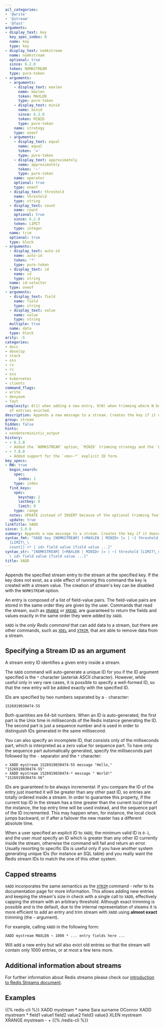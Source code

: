 ```yaml
---
acl_categories:
- '@write'
- '@stream'
- '@fast'
arguments:
- display_text: key
  key_spec_index: 0
  name: key
  type: key
- display_text: nomkstream
  name: nomkstream
  optional: true
  since: 6.2.0
  token: NOMKSTREAM
  type: pure-token
- arguments:
  - arguments:
    - display_text: maxlen
      name: maxlen
      token: MAXLEN
      type: pure-token
    - display_text: minid
      name: minid
      since: 6.2.0
      token: MINID
      type: pure-token
    name: strategy
    type: oneof
  - arguments:
    - display_text: equal
      name: equal
      token: '='
      type: pure-token
    - display_text: approximately
      name: approximately
      token: '~'
      type: pure-token
    name: operator
    optional: true
    type: oneof
  - display_text: threshold
    name: threshold
    type: string
  - display_text: count
    name: count
    optional: true
    since: 6.2.0
    token: LIMIT
    type: integer
  name: trim
  optional: true
  type: block
- arguments:
  - display_text: auto-id
    name: auto-id
    token: '*'
    type: pure-token
  - display_text: id
    name: id
    type: string
  name: id-selector
  type: oneof
- arguments:
  - display_text: field
    name: field
    type: string
  - display_text: value
    name: value
    type: string
  multiple: true
  name: data
  type: block
arity: -5
categories:
- docs
- develop
- stack
- oss
- rs
- rc
- oss
- kubernetes
- clients
command_flags:
- write
- denyoom
- fast
complexity: O(1) when adding a new entry, O(N) when trimming where N being the number
  of entries evicted.
description: Appends a new message to a stream. Creates the key if it doesn't exist.
group: stream
hidden: false
hints:
- nondeterministic_output
history:
- - 6.2.0
  - Added the `NOMKSTREAM` option, `MINID` trimming strategy and the `LIMIT` option.
- - 7.0.0
  - Added support for the `<ms>-*` explicit ID form.
key_specs:
- RW: true
  begin_search:
    spec:
      index: 1
    type: index
  find_keys:
    spec:
      keystep: 1
      lastkey: 0
      limit: 0
    type: range
  notes: UPDATE instead of INSERT because of the optional trimming feature
  update: true
linkTitle: XADD
since: 5.0.0
summary: Appends a new message to a stream. Creates the key if it doesn't exist.
syntax_fmt: "XADD key [NOMKSTREAM] [<MAXLEN | MINID> [= | ~] threshold
  [LIMIT\_\
  count]] <* | id> field value [field value ...]"
syntax_str: "[NOMKSTREAM] [<MAXLEN | MINID> [= | ~] threshold [LIMIT\_count]] <* |\
  \ id> field value [field value ...]"
title: XADD
---
```

Appends the specified stream entry to the stream at the specified key.
If the key does not exist, as a side effect of running this command the
key is created with a stream value. The creation of stream's key can be
disabled with the `NOMKSTREAM` option.

An entry is composed of a list of field-value pairs.
The field-value pairs are stored in the same order they are given by the user.
Commands that read the stream, such as [`XRANGE`](/commands/xrange) or [`XREAD`](/commands/xread), are guaranteed to return the fields and values exactly in the same order they were added by `XADD`.

`XADD` is the *only Redis command* that can add data to a stream, but 
there are other commands, such as [`XDEL`](/commands/xdel) and [`XTRIM`](/commands/xtrim), that are able to
remove data from a stream.

## Specifying a Stream ID as an argument

A stream entry ID identifies a given entry inside a stream.

The `XADD` command will auto-generate a unique ID for you if the ID argument
specified is the `*` character (asterisk ASCII character). However, while
useful only in very rare cases, it is possible to specify a well-formed ID, so
that the new entry will be added exactly with the specified ID.

IDs are specified by two numbers separated by a `-` character:

    1526919030474-55

Both quantities are 64-bit numbers. When an ID is auto-generated, the
first part is the Unix time in milliseconds of the Redis instance generating
the ID. The second part is just a sequence number and is used in order to
distinguish IDs generated in the same millisecond.

You can also specify an incomplete ID, that consists only of the milliseconds part, which is interpreted as a zero value for sequence part.
To have only the sequence part automatically generated, specify the milliseconds part followed by the `-` separator and the `*` character:

```
> XADD mystream 1526919030474-55 message "Hello,"
"1526919030474-55"
> XADD mystream 1526919030474-* message " World!"
"1526919030474-56"
```

IDs are guaranteed to be always incremental: If you compare the ID of the
entry just inserted it will be greater than any other past ID, so entries
are totally ordered inside a stream. In order to guarantee this property,
if the current top ID in the stream has a time greater than the current
local time of the instance, the top entry time will be used instead, and
the sequence part of the ID incremented. This may happen when, for instance,
the local clock jumps backward, or if after a failover the new master has
a different absolute time.

When a user specified an explicit ID to `XADD`, the minimum valid ID is
`0-1`, and the user *must* specify an ID which is greater than any other
ID currently inside the stream, otherwise the command will fail and return an error. Usually
resorting to specific IDs is useful only if you have another system generating
unique IDs (for instance an SQL table) and you really want the Redis stream
IDs to match the one of this other system.

## Capped streams

`XADD` incorporates the same semantics as the [`XTRIM`](/commands/xtrim) command - refer to its documentation page for more information.
This allows adding new entries and keeping the stream's size in check with a single call to `XADD`, effectively capping the stream with an arbitrary threshold.
Although exact trimming is possible and is the default, due to the internal representation of steams it is more efficient to add an entry and trim stream with `XADD` using **almost exact** trimming (the `~` argument).

For example, calling `XADD` in the following form:

    XADD mystream MAXLEN ~ 1000 * ... entry fields here ...
 
Will add a new entry but will also evict old entries so that the stream will contain only 1000 entries, or at most a few tens more.

## Additional information about streams

For further information about Redis streams please check our
[introduction to Redis Streams document](/topics/streams-intro).

## Examples

{{% redis-cli %}}
XADD mystream * name Sara surname OConnor
XADD mystream * field1 value1 field2 value2 field3 value3
XLEN mystream
XRANGE mystream - +
{{% /redis-cli %}}

